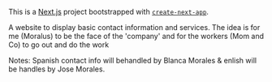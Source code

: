This is a [Next.js](https://nextjs.org) project bootstrapped with [`create-next-app`](https://nextjs.org/docs/app/api-reference/cli/create-next-app).

A website to display basic contact information and services. 
The idea is for me (Moralus) to be the face of the 'company' and for the workers (Mom and Co) to 
go out and do the work 

Notes: Spanish contact info will behandled by Blanca Morales & enlish will be handles by Jose Morales.
